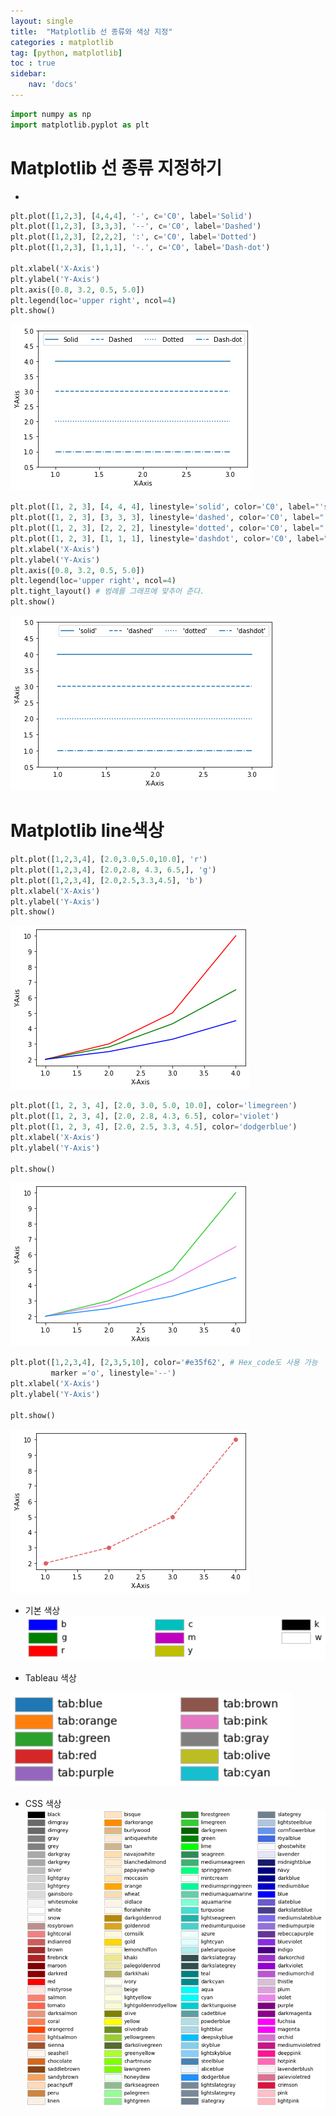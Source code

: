 ```yaml
---
layout: single
title:  "Matplotlib 선 종류와 색상 지정"
categories : matplotlib
tag: [python, matplotlib]
toc : true
sidebar:
    nav: 'docs'
---
```



```python
import numpy as np
import matplotlib.pyplot as plt
```

# Matplotlib 선 종류 지정하기
- 


```python
plt.plot([1,2,3], [4,4,4], '-', c='C0', label='Solid')
plt.plot([1,2,3], [3,3,3], '--', c='C0', label='Dashed')
plt.plot([1,2,3], [2,2,2], ':', c='C0', label='Dotted')
plt.plot([1,2,3], [1,1,1], '-.', c='C0', label='Dash-dot')

plt.xlabel('X-Axis')
plt.ylabel('Y-Axis')
plt.axis([0.8, 3.2, 0.5, 5.0])
plt.legend(loc='upper right', ncol=4)
plt.show()

```


![Foo](/images/Matplotlib_4_files/Matplotlib_4_2_0.png)



```python
plt.plot([1, 2, 3], [4, 4, 4], linestyle='solid', color='C0', label="'solid'")
plt.plot([1, 2, 3], [3, 3, 3], linestyle='dashed', color='C0', label="'dashed'")
plt.plot([1, 2, 3], [2, 2, 2], linestyle='dotted', color='C0', label="'dotted'")
plt.plot([1, 2, 3], [1, 1, 1], linestyle='dashdot', color='C0', label="'dashdot'")
plt.xlabel('X-Axis')
plt.ylabel('Y-Axis')
plt.axis([0.8, 3.2, 0.5, 5.0])
plt.legend(loc='upper right', ncol=4)
plt.tight_layout() # 범례를 그래프에 맞추어 준다.
plt.show()
```


![Foo](/images/Matplotlib_4_files/Matplotlib_4_3_0.png)


# Matplotlib line색상  


```python
plt.plot([1,2,3,4], [2.0,3.0,5.0,10.0], 'r')
plt.plot([1,2,3,4], [2.0,2.8, 4.3, 6.5,], 'g')
plt.plot([1,2,3,4], [2.0,2.5,3.3,4.5], 'b')
plt.xlabel('X-Axis')
plt.ylabel('Y-Axis')
plt.show()
```


![Foo](/images/Matplotlib_4_files/Matplotlib_4_5_0.png)



```python
plt.plot([1, 2, 3, 4], [2.0, 3.0, 5.0, 10.0], color='limegreen')
plt.plot([1, 2, 3, 4], [2.0, 2.8, 4.3, 6.5], color='violet')
plt.plot([1, 2, 3, 4], [2.0, 2.5, 3.3, 4.5], color='dodgerblue')
plt.xlabel('X-Axis')
plt.ylabel('Y-Axis')

plt.show()
```


![Foo](/images/Matplotlib_4_files/Matplotlib_4_6_0.png)



```python
plt.plot([1,2,3,4], [2,3,5,10], color='#e35f62', # Hex_code도 사용 가능
         marker ='o', linestyle='--') 
plt.xlabel('X-Axis')
plt.ylabel('Y-Axis')

plt.show()
```


![Foo](/images/Matplotlib_4_files/Matplotlib_4_7_0.png)


- 기본 색상
![Foo](/images/color/set_color_04.png)


- Tableau 색상

![Foo](/images/color/set_color_07.png)

- CSS 색상 
![Foo](/images/color/set_color_05.png)


```python

```
